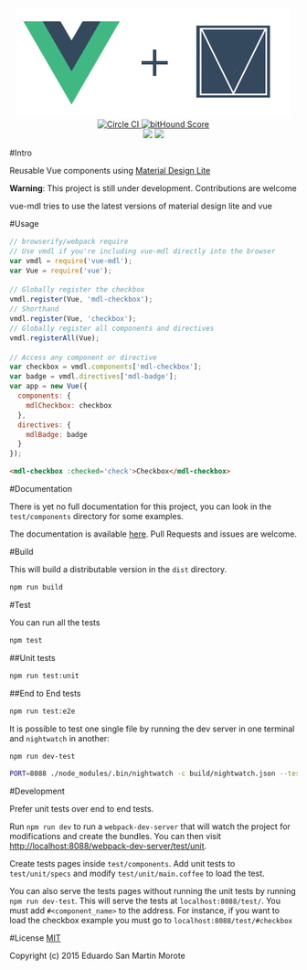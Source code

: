 <p align="center">
  <img src="logo.png"/>
  <br/>
  <a href="https://circleci.com/gh/posva/vue-mdl">
    <img alt="Circle CI" src="https://circleci.com/gh/posva/vue-mdl.svg?style=svg" />
  </a>
  <a href="https://www.bithound.io/github/posva/vue-mdl"><img src="https://www.bithound.io/github/posva/vue-mdl/badges/score.svg" alt="bitHound Score"></a>
  <br>
  <a href="https://david-dm.org/posva/vue-mdl#info=devDependencies" title="devDependency status"><img src="https://david-dm.org/posva/vue-mdl/dev-status.svg"/></a>
  <a href="https://david-dm.org/posva/vue-mdl" title="Dependency status"><img src="https://david-dm.org/posva/vue-mdl.svg"/></a>
</p>

#Intro

Reusable Vue components using [Material Design Lite](https://github.com/google/material-design-lite)

__Warning__: This project is still under development. Contributions are welcome

vue-mdl tries to use the latest versions of material design lite and vue

#Usage

```js
// browserify/webpack require
// Use vmdl if you're including vue-mdl directly into the browser
var vmdl = require('vue-mdl');
var Vue = require('vue');

// Globally register the checkbox
vmdl.register(Vue, 'mdl-checkbox');
// Shorthand
vmdl.register(Vue, 'checkbox');
// Globally register all components and directives
vmdl.registerAll(Vue);

// Access any component or directive
var checkbox = vmdl.components['mdl-checkbox'];
var badge = vmdl.directives['mdl-badge'];
var app = new Vue({
  components: {
    mdlCheckbox: checkbox
  },
  directives: {
    mdlBadge: badge
  }
});
```

```html
<mdl-checkbox :checked='check'>Checkbox</mdl-checkbox>
```

#Documentation

There is yet no full documentation for this project, you can look in the
`test/components` directory for some examples.

The documentation is available [here](http://posva.net/vue-mdl). Pull Requests
and issues are welcome.

#Build

This will build a distributable version in the `dist` directory.
```bash
npm run build
```

#Test

You can run all the tests
```bash
npm test
```

##Unit tests
```bash
npm run test:unit
```

##End to End tests
```bash
npm run test:e2e
```

It is possible to test one single file by running the dev server in one terminal
and `nightwatch` in another:
```bash
npm run dev-test
```

```bash
PORT=8088 ./node_modules/.bin/nightwatch -c build/nightwatch.json --test test/e2e/checkbox.js
```

#Development

Prefer unit tests over end to end tests.

Run `npm run dev` to run a `webpack-dev-server` that will watch the project
for modifications and create the bundles. You can then visit
[http://localhost:8088/webpack-dev-server/test/unit](http://localhost:8088/webpack-dev-server/test/unit).

Create tests pages inside `test/components`. Add unit tests to `test/unit/specs`
and modify `test/unit/main.coffee` to load the test.

You can also serve the tests pages without running the unit tests by running
`npm run dev-test`.
This will serve the tests at `localhost:8088/test/`.
You must add `#<component_name>` to the address. For instance, if you want to
load the checkbox example you must go to `localhost:8088/test/#checkbox`

#License
[MIT](http://opensource.org/licenses/MIT)

Copyright (c) 2015 Eduardo San Martin Morote
